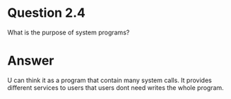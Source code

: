 # Question 2.4 #

What is the purpose of system programs?

# Answer # 

U can think it as a program that contain many system calls. It provides different services to users that users dont need writes the whole program.

